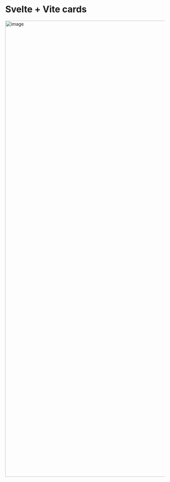 # Svelte + Vite cards

<img width="1440" alt="image" src="https://user-images.githubusercontent.com/67072652/213883393-37ed8469-f6cf-4d1e-aa6b-2c317ddc2191.png">
